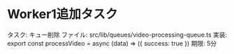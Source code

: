 # Worker1追加タスク

タスク: キュー削除
ファイル: src/lib/queues/video-processing-queue.ts
実装: export const processVideo = async (data) => ({ success: true })
期限: 5分